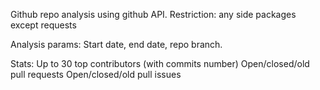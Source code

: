 Github repo analysis using github API.
Restriction: any side packages except requests

Analysis params: Start date, end date, repo branch.

Stats:
Up to 30 top contributors (with commits number)
Open/closed/old pull requests
Open/closed/old pull issues

